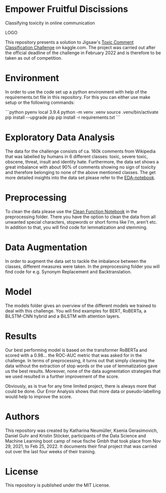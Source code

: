 # Empower Fruitful Discissions 
Classifying toxicity in online communication

LOGO

This repository presents a solution to Jigsaw's [Toxic Comment Classification Challenge](https://www.kaggle.com/c/jigsaw-toxic-comment-classification-challenge) on kaggle.com. The project was carried out after the official deadline of the challenge in February 2022 and is therefore to be taken as out of competition. 

# Environment

In order to use the code set up a python environment with help of the requirements.txt file in this repository. For this you can either use make setup or the following commands:

´´´python 
pyenv local 3.9.4
python -m venv .venv
source .venv/bin/activate
pip install --upgrade pip
pip install -r requirements.txt
´´´

# Exploratory Data Analysis

The data for the challenge consists of ca. 160k comments from Wikipedia that was labelled by humans in 6 different classes: toxic, severe toxic, obscene, threat, insult and identity hate. Furthermore, the data set shows a great imbalance with about 90% of comments showing no sign of toxicity and therefore belonging to none of the above mentioned classes. The get more detailed insights into the data set please refer to the [EDA-notebook](LINK). 


# Preprocessing

To clean the data please use the [Clean Function Notebook](LINK) in the preprocessing folder. There you have the option to clean the data from all unwanted special characters, stopwords or short forms like I'm, aren't etc. In addition to that, you will find code for lemmatization and stemming.

# Data Augmentation

In order to augment the data set to tackle the imbalance between the classes, different measures were taken. In the preprocessing folder you will find code for e.g. Synonym Replacement and Backtranslation.

# Model

The models folder gives an overview of the different models we trained to deal with this challenge. You will find examples for BERT, RoBERTa, a BiLSTM-CNN hybrid and a BiLSTM with attention layers. 

# Results

Our best performing model is based on the transformer RoBERTa and scored with a 0.98...  the ROC-AUC metric that was asked for in the challenge. In terms of preprocessing, it turns out that simply cleaning the data without the extraction of stop words or the use of lemmatization gave us the best results. Moreover, none of the data augmentation strategies that we used resulted in a further improvement of the score. 

Obviously, as is true for any time limited project, there is always more that could be done. Our Error Analysis shows that more data or pseudo-labelling would help to improve the score.

# Authors

This repository was created by Katharina Neumüller, Ksenia Gerasimovich, Daniel Guhr and Kristin Stöcker, participants of the Data Science and Machine Learning boot camp of neue fische Gmbh that took place from Nov 29, 2021, to Feb 25, 2022. It documents their final project that was carried out over the last four weeks of their training.

# License

This repository is published under the MIT License.